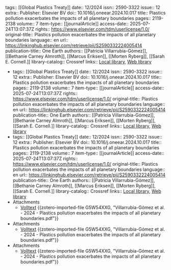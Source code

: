 tags:: [[Global Plastics Treaty]]
date:: 12/2024
issn:: 2590-3322
issue:: 12
extra:: Publisher: Elsevier BV
doi:: 10.1016/j.oneear.2024.10.017
title:: Plastics pollution exacerbates the impacts of all planetary boundaries
pages:: 2119-2138
volume:: 7
item-type:: [[journalArticle]]
access-date:: 2025-07-24T13:07:37Z
rights:: https://www.elsevier.com/tdm/userlicense/1.0/
original-title:: Plastics pollution exacerbates the impacts of all planetary boundaries
language:: en
url:: https://linkinghub.elsevier.com/retrieve/pii/S2590332224005414
publication-title:: One Earth
authors:: [[Patricia Villarrubia-Gómez]], [[Bethanie Carney Almroth]], [[Marcus Eriksen]], [[Morten Ryberg]], [[Sarah E. Cornell.]]
library-catalog:: Crossref
links:: [Local library](zotero://select/library/items/KUIVH8J2), [Web library](https://www.zotero.org/users/46463/items/KUIVH8J2)

- tags:: [[Global Plastics Treaty]]
  date:: 12/2024
  issn:: 2590-3322
  issue:: 12
  extra:: Publisher: Elsevier BV
  doi:: 10.1016/j.oneear.2024.10.017
  title:: Plastics pollution exacerbates the impacts of all planetary boundaries
  pages:: 2119-2138
  volume:: 7
  item-type:: [[journalArticle]]
  access-date:: 2025-07-24T13:07:37Z
  rights:: https://www.elsevier.com/tdm/userlicense/1.0/
  original-title:: Plastics pollution exacerbates the impacts of all planetary boundaries
  language:: en
  url:: https://linkinghub.elsevier.com/retrieve/pii/S2590332224005414
  publication-title:: One Earth
  authors:: [[Patricia Villarrubia-Gómez]], [[Bethanie Carney Almroth]], [[Marcus Eriksen]], [[Morten Ryberg]], [[Sarah E. Cornell.]]
  library-catalog:: Crossref
  links:: [Local library](zotero://select/library/items/KUIVH8J2), [Web library](https://www.zotero.org/users/46463/items/KUIVH8J2)
- tags:: [[Global Plastics Treaty]]
  date:: 12/2024
  issn:: 2590-3322
  issue:: 12
  extra:: Publisher: Elsevier BV
  doi:: 10.1016/j.oneear.2024.10.017
  title:: Plastics pollution exacerbates the impacts of all planetary boundaries
  pages:: 2119-2138
  volume:: 7
  item-type:: [[journalArticle]]
  access-date:: 2025-07-24T13:07:37Z
  rights:: https://www.elsevier.com/tdm/userlicense/1.0/
  original-title:: Plastics pollution exacerbates the impacts of all planetary boundaries
  language:: en
  url:: https://linkinghub.elsevier.com/retrieve/pii/S2590332224005414
  publication-title:: One Earth
  authors:: [[Patricia Villarrubia-Gómez]], [[Bethanie Carney Almroth]], [[Marcus Eriksen]], [[Morten Ryberg]], [[Sarah E. Cornell.]]
  library-catalog:: Crossref
  links:: [Local library](zotero://select/library/items/KUIVH8J2), [Web library](https://www.zotero.org/users/46463/items/KUIVH8J2)
- Attachments
	- [Volltext](https://www.cell.com/article/S2590332224005414/pdf) {{zotero-imported-file G5W54XXG, "Villarrubia-Gómez et al. - 2024 - Plastics pollution exacerbates the impacts of all planetary boundaries.pdf"}}
- Attachments
	- [Volltext](https://www.cell.com/article/S2590332224005414/pdf) {{zotero-imported-file G5W54XXG, "Villarrubia-Gómez et al. - 2024 - Plastics pollution exacerbates the impacts of all planetary boundaries.pdf"}}
- Attachments
	- [Volltext](https://www.cell.com/article/S2590332224005414/pdf) {{zotero-imported-file G5W54XXG, "Villarrubia-Gómez et al. - 2024 - Plastics pollution exacerbates the impacts of all planetary boundaries.pdf"}}